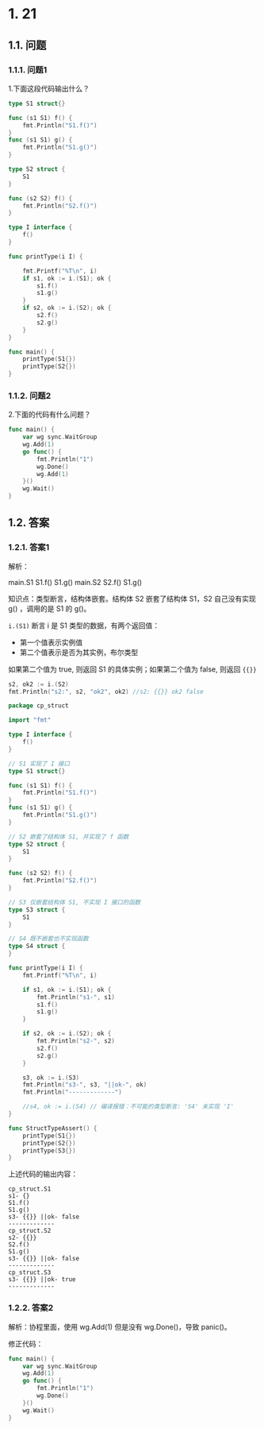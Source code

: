 # 1. 21

## 1.1. 问题

### 1.1.1. 问题1

1.下面这段代码输出什么？

```go
type S1 struct{}

func (s1 S1) f() {
    fmt.Println("S1.f()")
}
func (s1 S1) g() {
    fmt.Println("S1.g()")
}

type S2 struct {
    S1
}

func (s2 S2) f() {
    fmt.Println("S2.f()")
}

type I interface {
    f()
}

func printType(i I) {

    fmt.Printf("%T\n", i)
    if s1, ok := i.(S1); ok {
        s1.f()
        s1.g()
    }
    if s2, ok := i.(S2); ok {
        s2.f()
        s2.g()
    }
}

func main() {
    printType(S1{})
    printType(S2{})
}
```

### 1.1.2. 问题2

2.下面的代码有什么问题？

```go
func main() {
    var wg sync.WaitGroup
    wg.Add(1)
    go func() {
        fmt.Println("1")
        wg.Done()
        wg.Add(1)
    }()
    wg.Wait()
}
```


## 1.2. 答案

### 1.2.1. 答案1

解析：

main.S1
S1.f()
S1.g()
main.S2
S2.f()
S1.g()

知识点：类型断言，结构体嵌套。结构体 S2 嵌套了结构体 S1，S2 自己没有实现 g() ，调用的是 S1 的 g()。

`i.(S1)` 断言 i 是 S1 类型的数据，有两个返回值：

* 第一个值表示实例值
* 第二个值表示是否为其实例，布尔类型

如果第二个值为 true, 则返回 S1 的具体实例；如果第二个值为 false, 则返回 `{{}}`

```go
s2, ok2 := i.(S2)
fmt.Println("s2:", s2, "ok2", ok2) //s2: {{}} ok2 false
```

```go
package cp_struct

import "fmt"

type I interface {
	f()
}

// S1 实现了 I 接口
type S1 struct{}

func (s1 S1) f() {
	fmt.Println("S1.f()")
}
func (s1 S1) g() {
	fmt.Println("S1.g()")
}

// S2 嵌套了结构体 S1, 并实现了 f 函数
type S2 struct {
	S1
}

func (s2 S2) f() {
	fmt.Println("S2.f()")
}

// S3 仅嵌套结构体 S1, 不实现 I 接口的函数
type S3 struct {
	S1
}

// S4 既不嵌套也不实现函数
type S4 struct {
}

func printType(i I) {
	fmt.Printf("%T\n", i)

	if s1, ok := i.(S1); ok {
		fmt.Println("s1-", s1)
		s1.f()
		s1.g()
	}

	if s2, ok := i.(S2); ok {
		fmt.Println("s2-", s2)
		s2.f()
		s2.g()
	}

	s3, ok := i.(S3)
	fmt.Println("s3-", s3, "||ok-", ok)
	fmt.Println("-------------")

	//s4, ok := i.(S4) // 编译报错：不可能的类型断言: 'S4' 未实现 'I'
}

func StructTypeAssert() {
	printType(S1{})
	printType(S2{})
	printType(S3{})
}
```

上述代码的输出内容：

```
cp_struct.S1
s1- {}
S1.f()
S1.g()
s3- {{}} ||ok- false
-------------
cp_struct.S2
s2- {{}}
S2.f()
S1.g()
s3- {{}} ||ok- false
-------------
cp_struct.S3
s3- {{}} ||ok- true
-------------
```


### 1.2.2. 答案2

解析：协程里面，使用 wg.Add(1) 但是没有 wg.Done()，导致 panic()。

修正代码：


```go
func main() {
    var wg sync.WaitGroup
    wg.Add(1)
    go func() {
        fmt.Println("1")
        wg.Done()
    }()
    wg.Wait()
}
```
